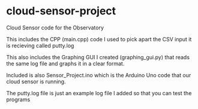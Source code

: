 # cloud-sensor-project
Cloud Sensor code for the Observatory

This includes the CPP (main.cpp) code I used to pick apart the CSV input it is recieving called putty.log

This also includes the Graphing GUI I created (graphing_gui.py) that reads the same log file and graphs it in a clear format.

Included is also Sensor_Project.ino which is the Arduino Uno code that our cloud sensor is running.

The putty.log file is just an example log file I added so that you can test the programs
